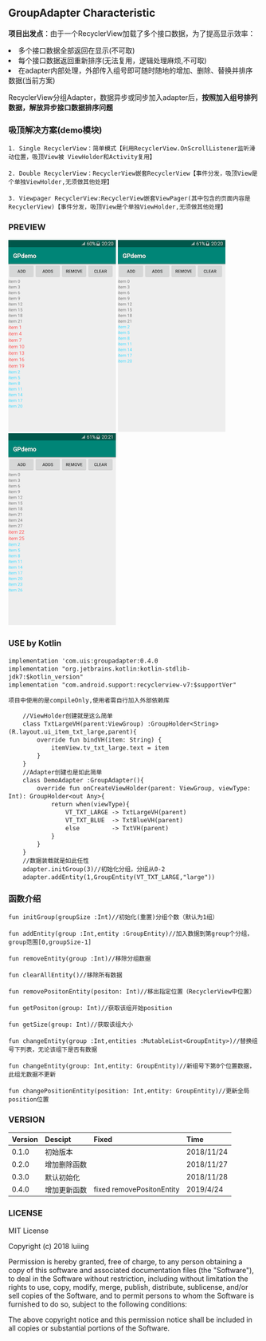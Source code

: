 ## GroupAdapter Characteristic
**项目出发点**：由于一个RecyclerView加载了多个接口数据，为了提高显示效率：
    <li> 多个接口数据全部返回在显示(不可取)
    <li> 每个接口数据返回重新排序(无法复用，逻辑处理麻烦,不可取)
    <li> 在adapter内部处理，外部传入组号即可随时随地的增加、删除、替换并排序数据(当前方案)

RecyclerView分组Adapter，数据异步或同步加入adapter后，**按照加入组号排列数据，解放异步接口数据排序问题**

### 吸顶解决方案(demo模块)
    1. Single RecyclerView：简单模式【利用RecyclerView.OnScrollListener监听滑动位置，吸顶View被 ViewHolder和Activity复用】
    
    2. Double RecyclerView：RecyclerView嵌套RecyclerView【事件分发，吸顶View是个单独ViewHolder,无须做其他处理】
    
    3. Viewpager RecyclerView:RecyclerView嵌套ViewPager(其中包含的页面内容是RecyclerView)【事件分发，吸顶View是个单独ViewHolder,无须做其他处理】
    

### PREVIEW
![](/preview/001.png) ![](/preview/002.png) ![](/preview/003.png)

### USE by Kotlin
    implementation 'com.uis:groupadapter:0.4.0
    implementation "org.jetbrains.kotlin:kotlin-stdlib-jdk7:$kotlin_version"
    implementation "com.android.support:recyclerview-v7:$supportVer"

``` 项目中使用的是compileOnly,使用者需自行加入外部依赖库 ```

```
    //ViewHolder创建就是这么简单
    class TxtLargeVH(parent:ViewGroup) :GroupHolder<String>(R.layout.ui_item_txt_large,parent){
        override fun bindVH(item: String) {
            itemView.tv_txt_large.text = item
        }
    }
    //Adapter创建也是如此简单
    class DemoAdapter :GroupAdapter(){
        override fun onCreateViewHolder(parent: ViewGroup, viewType: Int): GroupHolder<out Any>{
            return when(viewType){
                VT_TXT_LARGE -> TxtLargeVH(parent)
                VT_TXT_BLUE  -> TxtBlueVH(parent)
                else         -> TxtVH(parent)
            }
        }
    }
    //数据装载就是如此任性
    adapter.initGroup(3)//初始化分组，分组从0-2
    adapter.addEntity(1,GroupEntity(VT_TXT_LARGE,"large"))
```


### 函数介绍


```
fun initGroup(groupSize :Int)//初始化(重置)分组个数（默认为1组）

fun addEntity(group :Int,entity :GroupEntity)//加入数据到第group个分组，group范围[0,groupSize-1]

fun removeEntity(group :Int)//移除分组数据

fun clearAllEntity()//移除所有数据

fun removePositonEntity(positon: Int)//移出指定位置（RecyclerView中位置）

fun getPositon(group: Int)//获取该组开始position

fun getSize(group: Int)//获取该组大小

fun changeEntity(group :Int,entities :MutableList<GroupEntity>)//替换组号下列表，无论该组下是否有数据

fun changeEntity(group: Int,entity: GroupEntity)//新组号下第0个位置数据，此组无数据不更新

fun changePositionEntity(position: Int,entity: GroupEntity)//更新全局position位置
```


### VERSION

Version|Descipt|Fixed|Time
----|----|----|----
0.1.0|初始版本| |2018/11/24
0.2.0|增加删除函数| |2018/11/27
0.3.0|默认初始化| |2018/11/28
0.4.0|增加更新函数| fixed removePositonEntity|2019/4/24

### LICENSE
MIT License

Copyright (c) 2018 luiing

Permission is hereby granted, free of charge, to any person obtaining a copy
of this software and associated documentation files (the "Software"), to deal
in the Software without restriction, including without limitation the rights
to use, copy, modify, merge, publish, distribute, sublicense, and/or sell
copies of the Software, and to permit persons to whom the Software is
furnished to do so, subject to the following conditions:

The above copyright notice and this permission notice shall be included in all
copies or substantial portions of the Software.